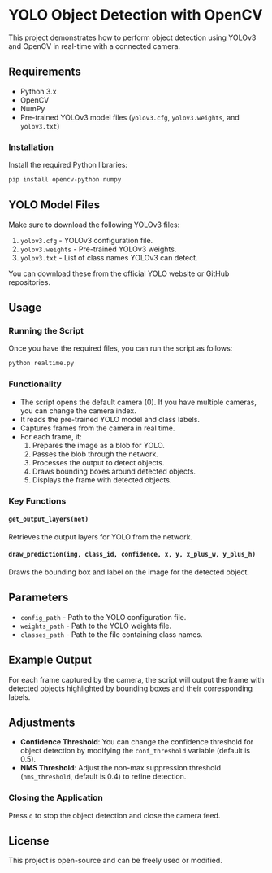 
# YOLO Object Detection with OpenCV

This project demonstrates how to perform object detection using YOLOv3 and OpenCV in real-time with a connected camera.

## Requirements

- Python 3.x
- OpenCV
- NumPy
- Pre-trained YOLOv3 model files (`yolov3.cfg`, `yolov3.weights`, and `yolov3.txt`)

### Installation

Install the required Python libraries:
```bash
pip install opencv-python numpy
```

## YOLO Model Files

Make sure to download the following YOLOv3 files:
1. `yolov3.cfg` - YOLOv3 configuration file.
2. `yolov3.weights` - Pre-trained YOLOv3 weights.
3. `yolov3.txt` - List of class names YOLOv3 can detect.

You can download these from the official YOLO website or GitHub repositories.

## Usage

### Running the Script

Once you have the required files, you can run the script as follows:

```bash
python realtime.py
```

### Functionality

- The script opens the default camera (0). If you have multiple cameras, you can change the camera index.
- It reads the pre-trained YOLO model and class labels.
- Captures frames from the camera in real time.
- For each frame, it:
  1. Prepares the image as a blob for YOLO.
  2. Passes the blob through the network.
  3. Processes the output to detect objects.
  4. Draws bounding boxes around detected objects.
  5. Displays the frame with detected objects.

### Key Functions

#### `get_output_layers(net)`
Retrieves the output layers for YOLO from the network.

#### `draw_prediction(img, class_id, confidence, x, y, x_plus_w, y_plus_h)`
Draws the bounding box and label on the image for the detected object.

## Parameters

- `config_path` - Path to the YOLO configuration file.
- `weights_path` - Path to the YOLO weights file.
- `classes_path` - Path to the file containing class names.

## Example Output

For each frame captured by the camera, the script will output the frame with detected objects highlighted by bounding boxes and their corresponding labels.

## Adjustments

- **Confidence Threshold**: You can change the confidence threshold for object detection by modifying the `conf_threshold` variable (default is 0.5).
- **NMS Threshold**: Adjust the non-max suppression threshold (`nms_threshold`, default is 0.4) to refine detection.

### Closing the Application

Press `q` to stop the object detection and close the camera feed.

## License

This project is open-source and can be freely used or modified.
